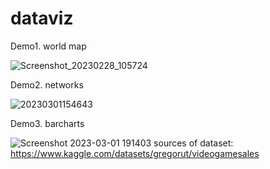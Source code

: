 # dataviz

Demo1. world map

![Screenshot_20230228_105724](https://user-images.githubusercontent.com/30349101/222290048-5f45b9ee-e2f4-482a-89b8-8084829e3405.png)

Demo2. networks

![20230301154643](https://user-images.githubusercontent.com/30349101/222293838-26b4a982-f420-4790-acdf-6815f33d0bfc.png)

Demo3. barcharts

![Screenshot 2023-03-01 191403](https://user-images.githubusercontent.com/30349101/222321787-d8d7ecdc-130f-410f-a742-b6032ccbf847.png)
sources of dataset: https://www.kaggle.com/datasets/gregorut/videogamesales
